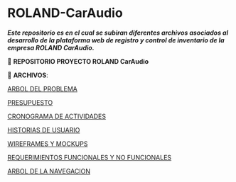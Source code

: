# ROLAND-CarAudio
_**Este repositorio es en el cual se subiran diferentes archivos asociados al desarrollo de la plataforma web de registro y control de inventario de la empresa ROLAND CarAudio.**_

:file_folder: **REPOSITORIO PROYECTO ROLAND CarAudio**

:paperclip: **ARCHIVOS**:

[ARBOL DEL PROBLEMA](ARBOL_DEL_PROBLEMA_RCA.pdf)

[PRESUPUESTO](PRESUPUESTO_RCA.pdf)

[CRONOGRAMA DE ACTIVIDADES](CRONOGRAMA_DE_ACTIVIDADES_RCA.pdf)

[HISTORIAS DE USUARIO](HISTORIAS_DE_USUARIO_RCA.pdf)

[WIREFRAMES Y MOCKUPS](WIREFRAMES_Y_MOCUKUPS_RCA.pdf)

[REQUERIMIENTOS FUNCIONALES Y NO FUNCIONALES](REQUERIMIENTOS_FUNCIONALES_Y_NO_FUNCIONALES.pdf)

[ARBOL DE LA NAVEGACION](REQUERIMIENTOS_FUNCIONALES_Y_NO_FUNCIONALES.pdf)
